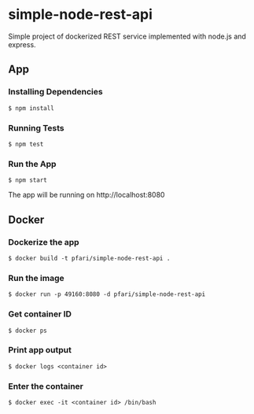 # simple-node-rest-api
Simple project of dockerized REST service implemented with node.js and express.

## App
### Installing Dependencies
```shell
$ npm install
```
### Running Tests
```shell
$ npm test
```
### Run the App
```shell
$ npm start
```
The app will be running on http://localhost:8080

## Docker
### Dockerize the app
```shell
$ docker build -t pfari/simple-node-rest-api .
```
### Run the image
```shell
$ docker run -p 49160:8080 -d pfari/simple-node-rest-api
```
### Get container ID
```shell
$ docker ps
```
### Print app output
```shell
$ docker logs <container id>
```
### Enter the container
```shell
$ docker exec -it <container id> /bin/bash
```
